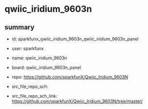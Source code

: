# qwiic_iridium_9603n
 
## summary 
* id: sparkfunx_qwiic_iridium_9603n_qwiic_iridium_9603n_panel
* user: sparkfunx
* name: qwiic_iridium_9603n
* board: qwiic_iridium_9603n_panel
* repo: https://github.com/sparkfunX/Qwiic_Iridium_9603N



* src_file_repo_sch: 
* src_file_repo_sch_link: https://github.com/sparkfunX/Qwiic_Iridium_9603N/tree/master/




